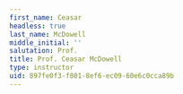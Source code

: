 ```yaml
---
first_name: Ceasar
headless: true
last_name: McDowell
middle_initial: ''
salutation: Prof.
title: Prof. Ceasar McDowell
type: instructor
uid: 897fe0f3-f801-8ef6-ec09-60e6c0cca89b
---
```

